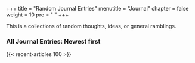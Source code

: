 +++
title = "Random Journal Entries"
menutitle = "Journal"
chapter = false
weight = 10
pre = "<i class='fa fa-rss'></i>	"
+++

This is a collections of random thoughts, ideas, or general ramblings. 

### All Journal Entries: Newest first
{{< recent-articles 100 >}}
